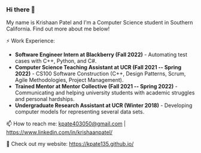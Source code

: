 ### Hi there 👋

My name is Krishaan Patel and I'm a Computer Science student in Southern California. Find out more about me below!

⚡ Work Experience:
- **Software Engineer Intern at Blackberry (Fall 2022)** - Automating test cases with C++, Python, and C#.
- **Computer Science Teaching Assistant at UCR (Fall 2021 -- Spring 2022)** - CS100 Software Construction (C++, Design Patterns, Scrum, Agile Methodologies, Project Management).
- **Trained Mentor at Mentor Collective (Fall 2021 -- Spring 2022)** - Communicating and helping university students with academic struggles and personal hardships.
- **Undergraduate Research Assistant at UCR (Winter 2018)** - Developing computer models for representing several data sets.


📫 How to reach me: kpate403050@gmail.com | https://www.linkedin.com/in/krishaanpatel/

💬 Check out my website: https://kpate135.github.io/

